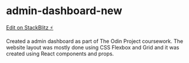 # admin-dashboard-new

[Edit on StackBlitz ⚡️](https://top-project-admin-dash.stackblitz.io)


Created a admin dashboard as part of The Odin Project coursework. The website layout was mostly done using CSS Flexbox and Grid and it was created using React components and props. 

